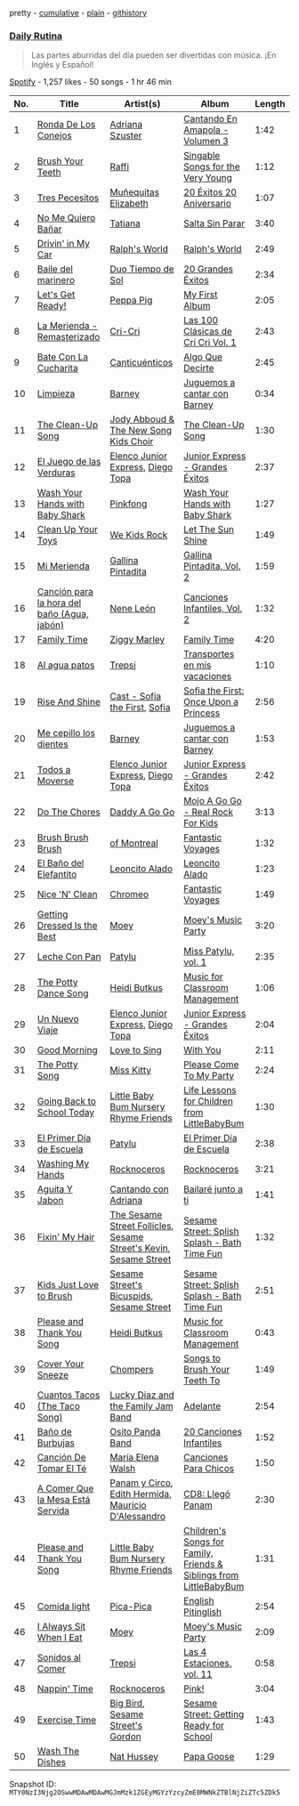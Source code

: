 pretty - [cumulative](/playlists/cumulative/37i9dQZF1DX4y0nHzEAmnN.md) - [plain](/playlists/plain/37i9dQZF1DX4y0nHzEAmnN) - [githistory](https://github.githistory.xyz/mackorone/spotify-playlist-archive/blob/main/playlists/plain/37i9dQZF1DX4y0nHzEAmnN)

### [Daily Rutina](https://open.spotify.com/playlist/37i9dQZF1DX4y0nHzEAmnN)

> Las partes aburridas del día pueden ser divertidas con música\. ¡En Inglés y Español!

[Spotify](https://open.spotify.com/user/spotify) - 1,257 likes - 50 songs - 1 hr 46 min

| No. | Title | Artist(s) | Album | Length |
|---|---|---|---|---|
| 1 | [Ronda De Los Conejos](https://open.spotify.com/track/5XZ21ldGtfj91u7K5OVn1T) | [Adriana Szuster](https://open.spotify.com/artist/5YyLdKTOYX7gaUlSL6EiyM) | [Cantando En Amapola \- Volumen 3](https://open.spotify.com/album/2mJNvYCxLvWKDA7aQ49yQ4) | 1:42 |
| 2 | [Brush Your Teeth](https://open.spotify.com/track/1NtMwloRp8OIVwWGipngkw) | [Raffi](https://open.spotify.com/artist/7oWSqrgMuIEyH9qp5nu2e5) | [Singable Songs for the Very Young](https://open.spotify.com/album/3U5LJdhLG5ZxKkbHbNCyGH) | 1:12 |
| 3 | [Tres Pecesitos](https://open.spotify.com/track/7depgXySK1EO7lIjnbFPav) | [Muñequitas Elizabeth](https://open.spotify.com/artist/1SyPH4ZiGzMG2nBSdX0VwS) | [20 Éxitos 20 Aniversario](https://open.spotify.com/album/5yMrbHsMkW16azJB96x3tB) | 1:07 |
| 4 | [No Me Quiero Bañar](https://open.spotify.com/track/1q1kUQzASshxcEb5jcMWeO) | [Tatiana](https://open.spotify.com/artist/60alJNnwGVBdNXrx4kOfW0) | [Salta Sin Parar](https://open.spotify.com/album/6ZHDbA5xHesrQC8IvKQhrg) | 3:40 |
| 5 | [Drivin' in My Car](https://open.spotify.com/track/0oFzsGRIzjGaHfTZTSCBlW) | [Ralph's World](https://open.spotify.com/artist/4qIIexaFmYNueu5mnSQnzU) | [Ralph's World](https://open.spotify.com/album/5wKoYzvE2R6xGvbw5tkWQa) | 2:49 |
| 6 | [Baile del marinero](https://open.spotify.com/track/4MCWEpke2vLhcS96ZK88oo) | [Duo Tiempo de Sol](https://open.spotify.com/artist/58IHn7WX5UYrLG9BhjAiEA) | [20 Grandes Éxitos](https://open.spotify.com/album/0y5nHLqrkcPducSd8QRISi) | 2:34 |
| 7 | [Let's Get Ready!](https://open.spotify.com/track/3OYHw99STxBfqoBEov2M5F) | [Peppa Pig](https://open.spotify.com/artist/2gJLanGIV9JqQuKBCWy9ZG) | [My First Album](https://open.spotify.com/album/3A3N9hChYmsWPd3px8eF5u) | 2:05 |
| 8 | [La Merienda \- Remasterizado](https://open.spotify.com/track/2tvxS6fcbjWTSdFyOIdQqR) | [Cri\-Cri](https://open.spotify.com/artist/4vM6clYXqkZbQv4O2OT5P4) | [Las 100 Clásicas de Cri Cri Vol\. 1](https://open.spotify.com/album/4fY0mv7l1rEmuBHOeLGq13) | 2:43 |
| 9 | [Bate Con La Cucharita](https://open.spotify.com/track/7H3ELsx12mCquQRYs4v7YP) | [Canticuénticos](https://open.spotify.com/artist/0Ochpv3RZ8qvqUcJFn2tMr) | [Algo Que Decirte](https://open.spotify.com/album/2wXtS4ELgf5cab27G8Yqqf) | 2:45 |
| 10 | [Limpieza](https://open.spotify.com/track/3yG4U2GnmSH04Li8aXGFiE) | [Barney](https://open.spotify.com/artist/4rB5wLJLaXdMrXaYsOYLmK) | [Juguemos a cantar con Barney](https://open.spotify.com/album/6UCyXsJVld7N1DhpbMHaVL) | 0:34 |
| 11 | [The Clean\-Up Song](https://open.spotify.com/track/41ROjX8HcFz3LVLMkIzzQJ) | [Jody Abboud & The New Song Kids Choir](https://open.spotify.com/artist/2VmyOyiSWOcoTzn78iGo6c) | [The Clean\-Up Song](https://open.spotify.com/album/6JzKt88LOjhyqUVnIx5V2S) | 1:30 |
| 12 | [El Juego de las Verduras](https://open.spotify.com/track/7htnCgZlRosLtszzgGQXeB) | [Elenco Junior Express](https://open.spotify.com/artist/1qpObFWDQW9EPFSzAzi71h), [Diego Topa](https://open.spotify.com/artist/3y6NjjMEV0m5fSaz6AXTsa) | [Junior Express \- Grandes Éxitos](https://open.spotify.com/album/32PoW1uZHdQE8Gm3MGSkBG) | 2:37 |
| 13 | [Wash Your Hands with Baby Shark](https://open.spotify.com/track/5hf6QzXXpaJOzS7UHMXCXQ) | [Pinkfong](https://open.spotify.com/artist/7cTXfwpe9peK0UE1bZyIWZ) | [Wash Your Hands with Baby Shark](https://open.spotify.com/album/3Fjfrc6xmbPee9QPHBKPZC) | 1:27 |
| 14 | [Clean Up Your Toys](https://open.spotify.com/track/55mGuJIzV9aTW85NXs4FQ8) | [We Kids Rock](https://open.spotify.com/artist/11w4XkomQWLgLIcx90igCT) | [Let The Sun Shine](https://open.spotify.com/album/5abWJo4J0NxR4pVgkkjHCx) | 1:49 |
| 15 | [Mi Merienda](https://open.spotify.com/track/4G5XxbE4p0D6sg5i0F2bBR) | [Gallina Pintadita](https://open.spotify.com/artist/3tXNR10VqUcpryTGq1SeZq) | [Gallina Pintadita, Vol\. 2](https://open.spotify.com/album/20yyfAYcXHX47C2sqkuBmF) | 1:59 |
| 16 | [Canción para la hora del baño \(Agua, jabón\)](https://open.spotify.com/track/530Obi3SgOJuKe3H4OzLSq) | [Nene León](https://open.spotify.com/artist/77KB559uFak8dFDQNrfz6q) | [Canciones Infantiles, Vol\. 2](https://open.spotify.com/album/2uMGB4cOYTat3Z5mJmydNE) | 1:32 |
| 17 | [Family Time](https://open.spotify.com/track/1GLfy1ihm081aOruK0uZU0) | [Ziggy Marley](https://open.spotify.com/artist/0o0rlxlC3ApLWsxFkUjMXc) | [Family Time](https://open.spotify.com/album/5i2M6J3BUEclSo3kRVfeP2) | 4:20 |
| 18 | [Al agua patos](https://open.spotify.com/track/2FLv7uVCeSonmiYPUDFt2S) | [Trepsi](https://open.spotify.com/artist/6uqcdmVQzxfdgsKWB04shs) | [Transportes en mis vacaciones](https://open.spotify.com/album/0fRPfcwOayugABKgIPtJIE) | 1:10 |
| 19 | [Rise And Shine](https://open.spotify.com/track/0NW7dYHm3TxI5CQtXYOIhs) | [Cast \- Sofia the First](https://open.spotify.com/artist/2ItqDyOHeQBaOPeZmKVu2p), [Sofia](https://open.spotify.com/artist/5ocA7gtizL3y8huRNXlali) | [Sofia the First: Once Upon a Princess](https://open.spotify.com/album/60YMCDFuBPIl0vmyEkaVrF) | 2:56 |
| 20 | [Me cepillo los dientes](https://open.spotify.com/track/0zi6orW9DLawYdACuAf7QZ) | [Barney](https://open.spotify.com/artist/4rB5wLJLaXdMrXaYsOYLmK) | [Juguemos a cantar con Barney](https://open.spotify.com/album/6UCyXsJVld7N1DhpbMHaVL) | 1:53 |
| 21 | [Todos a Moverse](https://open.spotify.com/track/2qDZD2UljoMNasceWl4qg9) | [Elenco Junior Express](https://open.spotify.com/artist/1qpObFWDQW9EPFSzAzi71h), [Diego Topa](https://open.spotify.com/artist/3y6NjjMEV0m5fSaz6AXTsa) | [Junior Express \- Grandes Éxitos](https://open.spotify.com/album/32PoW1uZHdQE8Gm3MGSkBG) | 2:42 |
| 22 | [Do The Chores](https://open.spotify.com/track/0cZ4s1F7yUuroClNhCyllT) | [Daddy A Go Go](https://open.spotify.com/artist/2Is133tsib9BqI1564cX1H) | [Mojo A Go Go \- Real Rock For Kids](https://open.spotify.com/album/17unav8C6QE4UmvLGxMPVu) | 3:13 |
| 23 | [Brush Brush Brush](https://open.spotify.com/track/7HzQisHGh5gaizlXEuXtBx) | [of Montreal](https://open.spotify.com/artist/5xeBMeW0YzWIXSVzAxhM8O) | [Fantastic Voyages](https://open.spotify.com/album/3zVRLqmMADrwtlvGl7Z4G7) | 1:32 |
| 24 | [El Baño del Elefantito](https://open.spotify.com/track/1poO0BVtZGS6ISJPgL2iKC) | [Leoncito Alado](https://open.spotify.com/artist/19pX8AEyaqJBjAprZ0Itr5) | [Leoncito Alado](https://open.spotify.com/album/58ObjUdXguF9WXqbTKPz4S) | 1:23 |
| 25 | [Nice 'N' Clean](https://open.spotify.com/track/2iLdeJktl6Q1cp7NJp0pIU) | [Chromeo](https://open.spotify.com/artist/2mV8aJphiSHYJf43DxL7Gt) | [Fantastic Voyages](https://open.spotify.com/album/3zVRLqmMADrwtlvGl7Z4G7) | 1:49 |
| 26 | [Getting Dressed Is the Best](https://open.spotify.com/track/0sRYvGZX6GeAVuKQ1YZNE5) | [Moey](https://open.spotify.com/artist/0G3ifZoKHqFJRrHGqcqoCs) | [Moey's Music Party](https://open.spotify.com/album/29OT5CvFbFVT7B5NQi2dGU) | 3:20 |
| 27 | [Leche Con Pan](https://open.spotify.com/track/6molqV0gi5xSIYJaIv9BEa) | [Patylu](https://open.spotify.com/artist/5nkNDzN92BPWBsPugagYfb) | [Miss Patylu, vol\. 1](https://open.spotify.com/album/72J8M3wHLOPU7BRWJVbQEq) | 2:35 |
| 28 | [The Potty Dance Song](https://open.spotify.com/track/0zLK9oC1XI6x29tpm0YX1l) | [Heidi Butkus](https://open.spotify.com/artist/2xXDALR7lXGiKnXvleJ6Au) | [Music for Classroom Management](https://open.spotify.com/album/0iixhTccBWiiOBasHBLBs1) | 1:06 |
| 29 | [Un Nuevo Viaje](https://open.spotify.com/track/0amtQOumjJeGVMVbnq6EMl) | [Elenco Junior Express](https://open.spotify.com/artist/1qpObFWDQW9EPFSzAzi71h), [Diego Topa](https://open.spotify.com/artist/3y6NjjMEV0m5fSaz6AXTsa) | [Junior Express \- Grandes Éxitos](https://open.spotify.com/album/32PoW1uZHdQE8Gm3MGSkBG) | 2:04 |
| 30 | [Good Morning](https://open.spotify.com/track/1IFnPPBJrH6QQkeOybxmff) | [Love to Sing](https://open.spotify.com/artist/5dz42IMRAYRfEn0igXDjoz) | [With You](https://open.spotify.com/album/12Bh0hHZUqDxCYy11xCxBv) | 2:11 |
| 31 | [The Potty Song](https://open.spotify.com/track/2pl6yuX79AQJtn2gmBjLtW) | [Miss Kitty](https://open.spotify.com/artist/0Sm4L9Y9n0PDeNXTX7xTEx) | [Please Come To My Party](https://open.spotify.com/album/1VP9v0mRFiqjhzrzCj4lt9) | 2:24 |
| 32 | [Going Back to School Today](https://open.spotify.com/track/796sb0EwG3wdXsBqOAnpiP) | [Little Baby Bum Nursery Rhyme Friends](https://open.spotify.com/artist/0lFDQOEK5OwsyPXb1aWJzY) | [Life Lessons for Children from LittleBabyBum](https://open.spotify.com/album/1g9tg76IleuNteUpi6bhd8) | 1:30 |
| 33 | [El Primer Día de Escuela](https://open.spotify.com/track/3fkpODmwBAdwSl8AbLWGsB) | [Patylu](https://open.spotify.com/artist/5nkNDzN92BPWBsPugagYfb) | [El Primer Día de Escuela](https://open.spotify.com/album/6Al0OxQ0ESjbWkiWHYpKhX) | 2:38 |
| 34 | [Washing My Hands](https://open.spotify.com/track/0QUoJpzAzY9Rgw0C9T1U3B) | [Rocknoceros](https://open.spotify.com/artist/6vEKt6eIx5Cnd0KzbNlwyD) | [Rocknoceros](https://open.spotify.com/album/4eub8hBkToROharOKy0U6s) | 3:21 |
| 35 | [Aguita Y Jabon](https://open.spotify.com/track/6xAuZbX2PrnuqNqZnloKal) | [Cantando con Adriana](https://open.spotify.com/artist/1nbn5tCrTiPWwDUqhgzMGk) | [Bailaré junto a ti](https://open.spotify.com/album/6IvaryN7xqFwBQQLdWJrFh) | 1:41 |
| 36 | [Fixin' My Hair](https://open.spotify.com/track/34AjttGzdQFz3rXmQakgR7) | [The Sesame Street Follicles](https://open.spotify.com/artist/6fFWIeOC1k2cboPOFDEDaQ), [Sesame Street's Kevin](https://open.spotify.com/artist/2ONAq9vAVfLxNm2HOmA8lv), [Sesame Street](https://open.spotify.com/artist/50bY8HGxT0SuDgJX3AilTT) | [Sesame Street: Splish Splash \- Bath Time Fun](https://open.spotify.com/album/6OmsdGwWWCNw19J8zPCnhw) | 1:32 |
| 37 | [Kids Just Love to Brush](https://open.spotify.com/track/6mb6WxUM7Fxh7GeCQalkW9) | [Sesame Street's Bicuspids](https://open.spotify.com/artist/32xzvYpAc8iQSohhQ81QXF), [Sesame Street](https://open.spotify.com/artist/50bY8HGxT0SuDgJX3AilTT) | [Sesame Street: Splish Splash \- Bath Time Fun](https://open.spotify.com/album/6OmsdGwWWCNw19J8zPCnhw) | 2:51 |
| 38 | [Please and Thank You Song](https://open.spotify.com/track/4qTfbByQXNHc6B0SS1i1LO) | [Heidi Butkus](https://open.spotify.com/artist/2xXDALR7lXGiKnXvleJ6Au) | [Music for Classroom Management](https://open.spotify.com/album/0iixhTccBWiiOBasHBLBs1) | 0:43 |
| 39 | [Cover Your Sneeze](https://open.spotify.com/track/4qDYGpWlPKcXMoZz7s3EsU) | [Chompers](https://open.spotify.com/artist/7nfJo4SRyJHZeD7xLaTi7z) | [Songs to Brush Your Teeth To](https://open.spotify.com/album/3kkKwoIagtiBFyUVgZpRtG) | 1:49 |
| 40 | [Cuantos Tacos \(The Taco Song\)](https://open.spotify.com/track/4gwBN4pGzuwvn5uoKe9JCS) | [Lucky Diaz and the Family Jam Band](https://open.spotify.com/artist/5rsiLbN9VsVXTfgpSGf6po) | [Adelante](https://open.spotify.com/album/0npmHTuGBf093p6kFgZKam) | 2:54 |
| 41 | [Baño de Burbujas](https://open.spotify.com/track/6vbNjLS9g232wXDnjb7akW) | [Osito Panda Band](https://open.spotify.com/artist/7inibjUUHj4r6jxRyBsJq0) | [20 Canciones Infantiles](https://open.spotify.com/album/5T6GImWGW667aSX8XAeOq3) | 1:52 |
| 42 | [Canción De Tomar El Té](https://open.spotify.com/track/19VEw5WbEyxIkmyZWgen9x) | [María Elena Walsh](https://open.spotify.com/artist/5gMEZRCMq0gWA3kuCPukEk) | [Canciones Para Chicos](https://open.spotify.com/album/0FgVNRv2HryG3GUKTACCGn) | 1:50 |
| 43 | [A Comer Que la Mesa Está Servida](https://open.spotify.com/track/6zjcZbjisG5c3pCuxhpp2s) | [Panam y Circo](https://open.spotify.com/artist/0hjh0CtlHZMyBcu4e8y8xW), [Edith Hermida](https://open.spotify.com/artist/5jNFhWiUYNUAp2wUDoFijh), [Mauricio D'Alessandro](https://open.spotify.com/artist/2EV35jD2yLf6HbFljRA7fr) | [CD8: Llegó Panam](https://open.spotify.com/album/5UYrctjSWKpA7IkP2DTSuW) | 2:30 |
| 44 | [Please and Thank You Song](https://open.spotify.com/track/1SVQdK7xD2Zy1MypHyNzVZ) | [Little Baby Bum Nursery Rhyme Friends](https://open.spotify.com/artist/0lFDQOEK5OwsyPXb1aWJzY) | [Children's Songs for Family, Friends & Siblings from LittleBabyBum](https://open.spotify.com/album/65UY1CG353OTiv4JHrDKrV) | 1:31 |
| 45 | [Comida light](https://open.spotify.com/track/16QKoDI5F9MxWUBYORKV3w) | [Pica\-Pica](https://open.spotify.com/artist/3oaNnQa52hlN69wvaatUE2) | [English Pitinglish](https://open.spotify.com/album/5opZvBrL0N2jSFyGwvOvoZ) | 2:54 |
| 46 | [I Always Sit When I Eat](https://open.spotify.com/track/7Gmhedp0ne4neq1BgNHClT) | [Moey](https://open.spotify.com/artist/0G3ifZoKHqFJRrHGqcqoCs) | [Moey's Music Party](https://open.spotify.com/album/29OT5CvFbFVT7B5NQi2dGU) | 2:09 |
| 47 | [Sonidos al Comer](https://open.spotify.com/track/1KxnLbLVUYYdKlCF2uYezh) | [Trepsi](https://open.spotify.com/artist/6uqcdmVQzxfdgsKWB04shs) | [Las 4 Estaciones, vol\. 11](https://open.spotify.com/album/1cnYXeqwMikaACiCdX8tI2) | 0:58 |
| 48 | [Nappin' Time](https://open.spotify.com/track/5pI482wCmSObEDLo14dPDl) | [Rocknoceros](https://open.spotify.com/artist/6vEKt6eIx5Cnd0KzbNlwyD) | [Pink!](https://open.spotify.com/album/5LdIdJQ3KuAnfeYuWnULAE) | 3:04 |
| 49 | [Exercise Time](https://open.spotify.com/track/0qquzf6BNSWNIDPqj83c3Q) | [Big Bird](https://open.spotify.com/artist/0iDC0DDdk9WL7W8OdBSmtE), [Sesame Street's Gordon](https://open.spotify.com/artist/3gC3iIFCSULaG9w18MsSJe) | [Sesame Street: Getting Ready for School](https://open.spotify.com/album/1cTBGtVBDegjOQcR6Ou4NM) | 1:43 |
| 50 | [Wash The Dishes](https://open.spotify.com/track/4jnTmG0SuHvTZ70Ea1gVnZ) | [Nat Hussey](https://open.spotify.com/artist/3oWcz5Uc7Nf1DsBGJ0HQQA) | [Papa Goose](https://open.spotify.com/album/4zWFpydTMsliKYcyo28E5j) | 1:29 |

Snapshot ID: `MTY0NzI3Njg2OSwwMDAwMDAwMGJmMzk1ZGEyMGYzYzcyZmE0MWNkZTBlNjZiZTc5ZDk5`

